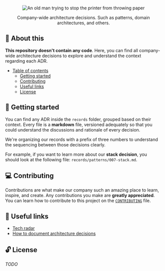 <p align="center">
  <br>
   <img src="https://media.giphy.com/media/yUrUb9fYz6x7a/giphy.gif" alt="An old man trying to stop the printer from throwing paper" title="Architecture Decision Records header's GIF" />
  <br>
</p>
<p align="center">
Company-wide architecture decisions. Such as patterns, domain architectures, and others. 
</p>

## 📖 About this

**This repository doesn't contain any code**. Here, you can find all company-wide architecture decisions to explore and understand the context regarding each ADR.

* [Table of contents](#)
  * [Getting started](#-getting-started)
  * [Contributing](#-contributing)
  * [Useful links](#-useful-links)
  * [License](#-license)

## 🤖 Getting started

You can find any ADR inside the `records` folder, grouped based on their context. Every file is a **markdown** file, versioned adequately so that you could understand the discussions and rationale of every decision.

We're organizing our records with a prefix of three numbers to understand the sequencing between those decisions clearly. 

For example, if you want to learn more about our **stack decision**, you should look at the following file: `records/patterns/007-stack.md`.

## 💻 Contributing

Contributions are what make our company such an amazing place to learn, inspire, and create. Any contributions you make are **greatly appreciated**. You can learn how to contribute to this project on the [`CONTRIBUTING`](CONTRIBUTING.md) file.

## 🔗 Useful links

* [Tech radar](https://www.thoughtworks.com/radar/techniques/lightweight-architecture-decision-records)
* [How to document architecture decisions](https://cognitect.com/blog/2011/11/15/documenting-architecture-decisions)

## 🔓 License

_TODO_
